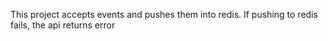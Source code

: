 This project accepts events and pushes them into redis. If pushing to redis fails,
the api returns error